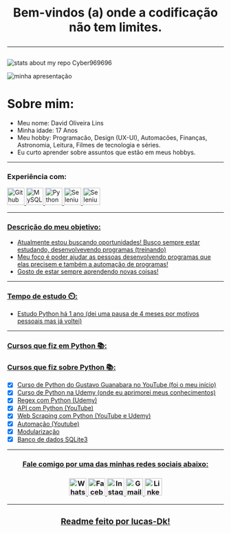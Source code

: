 <h1 align="center"
    <p>
Bem-vindos (a) onde a codificação não tem limites.
   </p><hr>
</h1>

![stats about my repo Cyber969696](https://github-readme-stats.vercel.app/api?username=cyber969696&show_icons=true&theme=radical)

![minha apresentação](https://img.shields.io/static/v1?label=SOBRE-MIM&message=GITHUB&color=<COLOR>&style=<STYLE>&logo=<LOGO>)

# Sobre mim:
- Meu nome: David Oliveira Lins
- Minha idade: 17 Anos
- Meu hobby: Programacão, Design (UX-UI), Automacões, Finanças, Astronomia, Leitura, Filmes de tecnologia e séries.
- Eu curto aprender sobre assuntos que estão em meus hobbys.
<hr>

### Experiência com:
<a href="https://github.com/cyber969696" target="_blank"/> <img src="https://cdn.icon-icons.com/icons2/936/PNG/512/github-logo_icon-icons.com_73546.png" alt="Github" width="40" heigth="40"/>
<a href="https://www.oficinadanet.com.br/artigo/2227/mysql_-_o_que_e" target="_blank"/> <img src="https://www.opencpu.org/images/mysql.jpg" alt="MySQL" width="40" height="40"/>
<a href="https://www.python.org/" target="_blank"/> <img src="https://cdn.icon-icons.com/icons2/112/PNG/512/python_18894.png" alt="Python" width="40" heigth="40"/>
<a href="https://pypi.org/project/selenium/" target="_blank"/> <img src="https://icon-library.com/images/selenium-icon/selenium-icon-12.jpg" alt="Selenium" width="40" heigth="40"/>
<a href="https://pypi.org/project/selenium/" target="_blank"/> <img src="https://logospng.org/download/java/logo-java-2048.png" alt="Selenium" width="40" heigth="40"/>

<hr>

### Descrição do meu objetivo:
- Atualmente estou buscando oportunidades! Busco sempre estar estudando, desenvolvevendo programas (treinando)
- Meu foco é poder ajudar as pessoas desenvolvendo programas que elas precisem e também a automação de programas!
- Gosto de estar sempre aprendendo novas coisas!
<hr>

### Tempo de estudo ⏲️:
- Estudo Python há 1 ano (dei uma pausa de 4 meses por motivos pessoais mas já voltei)
<hr>

### Cursos que fiz em Python 📚:
### Cursos que fiz sobre Python 📚:

- [x] Curso de Python do Gustavo Guanabara no YouTube (foi o meu início)
- [x] Curso de Python na Udemy (onde eu aprimorei meus conhecimentos)
- [x] Regex com Python (Udemy)
- [x] API com Python (YouTube)
- [x] Web Scraping com Python (YouTube e Udemy)
- [x] Automação (Youtube)
- [x] Modularização
- [x] Banco de dados SQLite3

<hr>
<h3 align="center">
    <p><u> Fale comigo por uma das minhas redes sociais abaixo: </u></p>
</h3>

<h3 align="center"/>
<a href="https://wa.me/5531986802198" target="_blank"> <img src="https://image.flaticon.com/icons/png/512/1384/1384055.png" alt="Whatsapp" width="40" heigth="40"/>
<a href="https://www.facebook.com/Walker.Lxrd/" target="_blank"> <img src="https://image.flaticon.com/icons/png/512/733/733547.png" alt="Facebook" width="40" heigth="40"/>
<a href="https://www.instagram.com/lbss_x/" target="_blank"> <img src="https://image.flaticon.com/icons/png/512/174/174855.png" alt="Instagram" width="40" heigth="40"/>
<a href="https://mail.google.com/mail/u/0/" target="_blank"> <img src="https://image.flaticon.com/icons/png/512/281/281769.png" alt="Gmail" width="40" heigth="40"/>
<a href="https://www.linkedin.com/in/lucas-silva-32058421a/" target="_blank"> <img src="https://image.flaticon.com/icons/png/512/174/174857.png" alt="Linkedin" width="40" heigth="40"/>
<hr>
<h3 align="center">
    <p><u> Readme feito por lucas-Dk! </u></p>
</h3>
